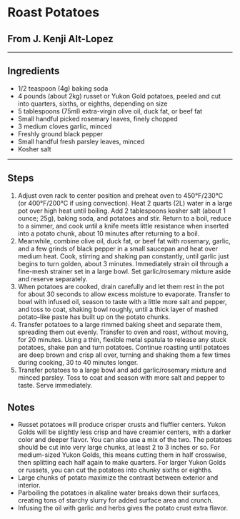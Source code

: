# Roast Potatoes

## From J. Kenji Alt-Lopez

---

## Ingredients

* 1/2 teaspoon (4g) baking soda
* 4 pounds (about 2kg) russet or Yukon Gold potatoes, peeled and cut into quarters, sixths, or eighths, depending on size
* 5 tablespoons (75ml) extra-virgin olive oil, duck fat, or beef fat
* Small handful picked rosemary leaves, finely chopped
* 3 medium cloves garlic, minced
* Freshly ground black pepper
* Small handful fresh parsley leaves, minced
* Kosher salt

---

## Steps

1.   Adjust oven rack to center position and preheat oven to 450°F/230°C (or 400°F/200°C if using convection). Heat 2 quarts (2L) water in a large pot over high heat until boiling. Add 2 tablespoons kosher salt (about 1 ounce; 25g), baking soda, and potatoes and stir. Return to a boil, reduce to a simmer, and cook until a knife meets little resistance when inserted into a potato chunk, about 10 minutes after returning to a boil.
2. Meanwhile, combine olive oil, duck fat, or beef fat with rosemary, garlic, and a few grinds of black pepper in a small saucepan and heat over medium heat. Cook, stirring and shaking pan constantly, until garlic just begins to turn golden, about 3 minutes. Immediately strain oil through a fine-mesh strainer set in a large bowl. Set garlic/rosemary mixture aside and reserve separately.
3. When potatoes are cooked, drain carefully and let them rest in the pot for about 30 seconds to allow excess moisture to evaporate. Transfer to bowl with infused oil, season to taste with a little more salt and pepper, and toss to coat, shaking bowl roughly, until a thick layer of mashed potato–like paste has built up on the potato chunks.
4. Transfer potatoes to a large rimmed baking sheet and separate them, spreading them out evenly. Transfer to oven and roast, without moving, for 20 minutes. Using a thin, flexible metal spatula to release any stuck potatoes, shake pan and turn potatoes. Continue roasting until potatoes are deep brown and crisp all over, turning and shaking them a few times during cooking, 30 to 40 minutes longer.
5. Transfer potatoes to a large bowl and add garlic/rosemary mixture and minced parsley. Toss to coat and season with more salt and pepper to taste. Serve immediately.

## Notes
* Russet potatoes will produce crisper crusts and fluffier centers. Yukon Golds will be slightly less crisp and have creamier centers, with a darker color and deeper flavor. You can also use a mix of the two. The potatoes should be cut into very large chunks, at least 2 to 3 inches or so. For medium-sized Yukon Golds, this means cutting them in half crosswise, then splitting each half again to make quarters. For larger Yukon Golds or russets, you can cut the potatoes into chunky sixths or eighths.
* Large chunks of potato maximize the contrast between exterior and interior.
* Parboiling the potatoes in alkaline water breaks down their surfaces, creating tons of starchy slurry for added surface area and crunch.
* Infusing the oil with garlic and herbs gives the potato crust extra flavor.
